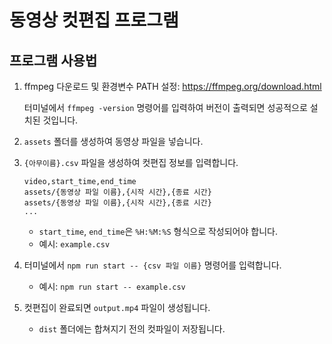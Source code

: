 # 동영상 컷편집 프로그램
## 프로그램 사용법
1. ffmpeg 다운로드 및 환경변수 PATH 설정: https://ffmpeg.org/download.html

    터미널에서 `ffmpeg -version` 명령어를 입력하여 버전이 출력되면 성공적으로 설치된 것입니다.
2. ```assets``` 폴더를 생성하여 동영상 파일을 넣습니다.
3. ```{아무이름}.csv``` 파일을 생성하여 컷편집 정보를 입력합니다.
    ```
    video,start_time,end_time
    assets/{동영상 파일 이름},{시작 시간},{종료 시간}
    assets/{동영상 파일 이름},{시작 시간},{종료 시간}
    ...
    ```
    - ```start_time```, ```end_time```은 ```%H:%M:%S``` 형식으로 작성되어야 합니다.
    - 예시: ```example.csv```
4. 터미널에서 ```npm run start -- {csv 파일 이름}``` 명령어를 입력합니다.
    - 예시: ```npm run start -- example.csv```
5. 컷편집이 완료되면 ```output.mp4``` 파일이 생성됩니다.
    -  ```dist``` 폴더에는 합쳐지기 전의 컷파일이 저장됩니다.
